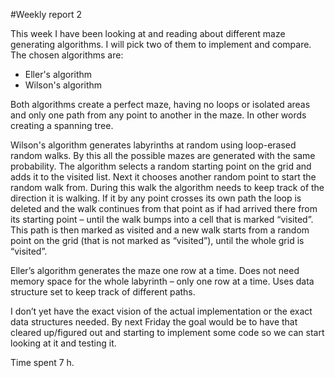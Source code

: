 #Weekly report 2

This week I have been looking at and reading about different maze generating algorithms. I will pick two of them to implement and compare. The chosen algorithms are:
* Eller's algorithm 
* Wilson's algorithm

Both algorithms create a perfect maze, having no loops or isolated areas and only one path from any point to another in the maze. In other words creating a spanning tree.

Wilson's algorithm generates labyrinths at random using loop-erased random walks. By this all the possible mazes are generated with the same probability. The algorithm selects a random starting point on the grid and adds it to the visited list. Next it chooses another random point to start the random walk from. During this walk the algorithm needs to keep track of the direction it is walking. If it by any point crosses its own path the loop is deleted and the walk continues from that point as if had arrived there from its starting point – until the walk bumps into a cell that is marked “visited”. This path is then marked as visited and a new walk starts from a random point on the grid (that is not marked as “visited”), until the whole grid is “visited”.

Eller’s algorithm generates the maze one row at a time. Does not need memory space for the whole labyrinth – only one row at a time. Uses data structure set to keep track of different paths.

I don’t yet have the exact vision of the actual implementation or the exact data structures needed. By next Friday the goal would be to have that cleared up/figured out and starting to implement some code so we can start looking at it and testing it.

Time spent 7 h.
